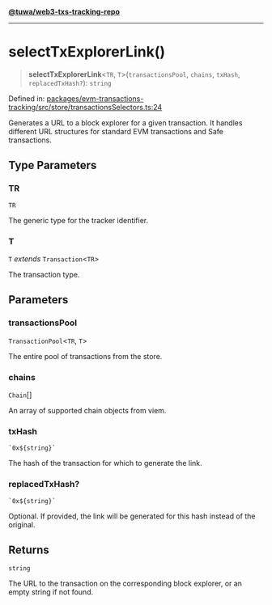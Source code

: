 [**@tuwa/web3-txs-tracking-repo**](../../../README.md)

***

# selectTxExplorerLink()

> **selectTxExplorerLink**\<`TR`, `T`\>(`transactionsPool`, `chains`, `txHash`, `replacedTxHash?`): `string`

Defined in: [packages/evm-transactions-tracking/src/store/transactionsSelectors.ts:24](https://github.com/TuwaIO/web3-transactions-tracking/blob/a5b6681b81f2ac2ebab5a209571fc0fd463f436b/packages/evm-transactions-tracking/src/store/transactionsSelectors.ts#L24)

Generates a URL to a block explorer for a given transaction.
It handles different URL structures for standard EVM transactions and Safe transactions.

## Type Parameters

### TR

`TR`

The generic type for the tracker identifier.

### T

`T` *extends* `Transaction`\<`TR`\>

The transaction type.

## Parameters

### transactionsPool

`TransactionPool`\<`TR`, `T`\>

The entire pool of transactions from the store.

### chains

`Chain`[]

An array of supported chain objects from viem.

### txHash

`` `0x${string}` ``

The hash of the transaction for which to generate the link.

### replacedTxHash?

`` `0x${string}` ``

Optional. If provided, the link will be generated for this hash instead of the original.

## Returns

`string`

The URL to the transaction on the corresponding block explorer, or an empty string if not found.
